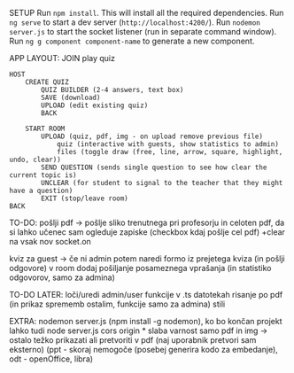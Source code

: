 SETUP
Run `npm install`. This will install all the required dependencies.
Run `ng serve` to start a dev server (`http://localhost:4200/`).
Run `nodemon server.js` to start the socket listener (run in separate command window).
Run `ng g component component-name` to generate a new component.

APP LAYOUT:
    JOIN
        play quiz

    HOST
        CREATE QUIZ
            QUIZ BUILDER (2-4 answers, text box)
            SAVE (download)
            UPLOAD (edit existing quiz)
            BACK

        START ROOM
            UPLOAD (quiz, pdf, img - on upload remove previous file)
                quiz (interactive with guests, show statistics to admin)
                files (toggle draw (free, line, arrow, square, highlight, undo, clear))
            SEND QUESTION (sends single question to see how clear the current topic is)
            UNCLEAR (for student to signal to the teacher that they might have a question)
            EXIT (stop/leave room)
    BACK

TO-DO:
pošlji pdf -> pošlje sliko trenutnega pri profesorju in celoten pdf, da si lahko učenec sam ogleduje zapiske (checkbox kdaj pošlje cel pdf)
+clear na vsak nov socket.on

kviz za guest -> če ni admin potem naredi formo iz prejetega kviza (in pošlji odgovore)
v room dodaj pošiljanje posameznega vprašanja (in statistiko odgovorov, samo za admina)

TO-DO LATER:
loči/uredi admin/user funkcije v .ts datotekah
risanje po pdf (in prikaz sprememb ostalim, funkcije samo za admina)
stili

EXTRA:
nodemon server.js (npm install -g nodemon), ko bo končan projekt lahko tudi node server.js
cors origin * slaba varnost
samo pdf in img -> ostalo težko prikazati ali pretvoriti v pdf (naj uporabnik pretvori sam eksterno)
                   (ppt - skoraj nemogoče (posebej generira kodo za embedanje), odt - openOffice, libra)